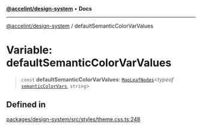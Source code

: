 [**@accelint/design-system**](../README.md) • **Docs**

***

[@accelint/design-system](../README.md) / defaultSemanticColorVarValues

# Variable: defaultSemanticColorVarValues

> `const` **defaultSemanticColorVarValues**: [`MapLeafNodes`](../type-aliases/MapLeafNodes.md)\<*typeof* [`semanticColorVars`](semanticColorVars.md), `string`\>

## Defined in

[packages/design-system/src/styles/theme.css.ts:248](https://github.com/gohypergiant/standard-toolkit/blob/258694cea8ed8bbd956b3cf5da47c2c9debcf127/packages/design-system/src/styles/theme.css.ts#L248)
